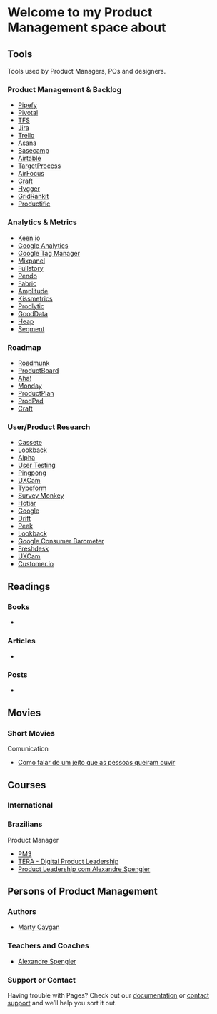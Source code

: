 
# Welcome to my Product Management space about

## Tools

Tools used by Product Managers, POs and designers.

### Product Management & Backlog
- [Pipefy](http://www.pipefy.com)
- [Pivotal](https://pivotal.io/tracker)
- [TFS](https://www.visualstudio.com/tfs/)
- [Jira](https://www.atlassian.com/software/jira)
- [Trello](https://trello.com/)
- [Asana](https://asana.com/)
- [Basecamp](https://basecamp.com/)
- [Airtable](https://airtable.com/)
- [TargetProcess](https://www.targetprocess.com/)
- [AirFocus](https://airfocus.io/)
- [Craft](https://craft.io/)
- [Hygger](https://hygger.io/)
- [GridRankit](https://www.gridrankit.com/)
- [Productific](https://productific.com/)

### Analytics & Metrics
- [Keen.io](https://keen.io/)
- [Google Analytics](https://www.google.com/analytics)
- [Google Tag Manager](http://tagmanager.google.com/)
- [Mixpanel](https://mixpanel.com/)
- [Fullstory](https://www.fullstory.com/)
- [Pendo](https://www.pendo.io/)
- [Fabric](https://get.fabric.io/)
- [Amplitude](https://amplitude.com/)
- [Kissmetrics](https://www.kissmetrics.com/)
- [Prodlytic](https://prodlytic.com/)
- [GoodData](https://www.gooddata.com/)
- [Heap](https://heapanalytics.com/)
- [Segment](https://segment.com/)

### Roadmap
- [Roadmunk](https://roadmunk.com/)
- [ProductBoard](https://www.productboard.com/)
- [Aha!](https://www.aha.io/)
- [Monday](https://monday.com/)
- [ProductPlan](https://www.productplan.com/)
- [ProdPad](https://www.prodpad.com/)
- [Craft](https://craft.io/)

### User/Product Research
- [Cassete](http://www.cassette.design/)
- [Lookback](https://lookback.io/)
- [Alpha](https://alphahq.com/)
- [User Testing](https://www.usertesting.com/)
- [Pingpong](https://hellopingpong.com/)
- [UXCam](https://uxcam.com/)
- [Typeform](https://www.typeform.com/?)
- [Survey Monkey](https://www.surveymonkey.com/)
- [Hotjar](https://www.hotjar.com/)
- [Google](https://www.google.com/forms/about/)
- [Drift](https://www.drift.com/)
- [Peek](https://peek.usertesting.com/)
- [Lookback](https://lookback.io/)
- [Google Consumer Barometer](ttps://www.consumerbarometer.com/en/)
- [Freshdesk](https://freshdesk.com/)
- [UXCam](https://uxcam.com/)
- [Customer.io](https://customer.io/)

## Readings

### Books
-

### Articles
-

### Posts
-

## Movies

### Short Movies

Comunication
- [Como falar de um jeito que as pessoas queiram ouvir](https://www.youtube.com/watch?v=D236cCikGmA)


## Courses

### International

### Brazilians

Product Manager
- [PM3](https://www.cursospm3.com.br/)
- [TERA - Digital Product Leadership](https://somostera.com/cursos/digital-product-leadership)
- [Product Leadership com Alexandre Spengler](http://spengler.io/cursos/)

## Persons of Product Management

### Authors 
- [Marty Caygan](https://www.linkedin.com/in/cagan/)
 
### Teachers and Coaches
- [Alexandre Spengler](http://spengler.io/about-me/) 

### Support or Contact

Having trouble with Pages? Check out our [documentation](https://help.github.com/categories/github-pages-basics/) or [contact support](https://github.com/contact) and we’ll help you sort it out.
